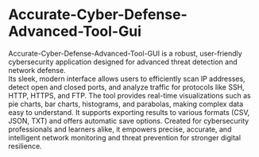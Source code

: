 # Accurate-Cyber-Defense-Advanced-Tool-Gui

Accurate-Cyber-Defense-Advanced-Tool-GUI is a robust, user-friendly cybersecurity application designed for advanced threat detection and network defense.  
Its sleek, modern interface allows users to efficiently scan IP addresses, detect open and closed ports, and analyze traffic for protocols like SSH, HTTP, HTTPS, and FTP. 
The tool provides real-time visualizations such as pie charts, bar charts, histograms, and parabolas, making complex data easy to understand. 
It supports exporting results to various formats (CSV, JSON, TXT) and offers automatic save options. 
Created for cybersecurity professionals and learners alike, it empowers precise, accurate, and intelligent network monitoring and threat prevention for stronger digital resilience.











